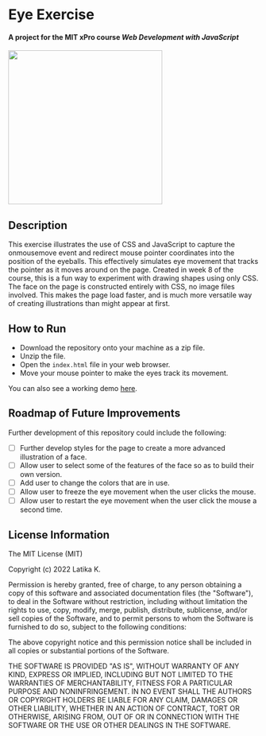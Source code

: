 # Eye Exercise

#### A project for the MIT xPro course *Web Development with JavaScript*

<img src="https://github.com/lkmitx/lkmitx.github.io/blob/main/gfx/eyes.png" width="310" height="310">

## Description

This exercise illustrates the use of CSS and JavaScript to capture the onmousemove event and redirect mouse pointer coordinates into the position of the eyeballs. This effectively simulates eye movement that tracks the pointer as it moves around on the page. Created in week 8 of the course, this is a fun way to experiment with drawing shapes using only CSS. The face on the page is constructed entirely with CSS, no image files involved. This makes the page load faster, and is much more versatile way of creating illustrations than might appear at first.

## How to Run

- Download the repository onto your machine as a zip file.
- Unzip the file.
- Open the `index.html` file in your web browser.
- Move your mouse pointer to make the eyes track its movement.

You can also see a working demo <a href="https://lkmitx.github.io/eye-exercise/" target="_blank">here</a>.

## Roadmap of Future Improvements

Further development of this repository could include the following:

- [ ] Further develop styles for the page to create a more advanced illustration of a face.
- [ ] Allow user to select some of the features of the face so as to build their own version.
- [ ] Add user to change the colors that are in use.
- [ ] Allow user to freeze the eye movement when the user clicks the mouse.
- [ ] Allow user to restart the eye movement when the user click the mouse a second time. 

## License Information

The MIT License (MIT)

Copyright (c) 2022 Latika K.

Permission is hereby granted, free of charge, to any person obtaining a copy of this software and associated documentation files (the "Software"), to deal in the Software without restriction, including without limitation the rights to use, copy, modify, merge, publish, distribute, sublicense, and/or sell copies of the Software, and to permit persons to whom the Software is furnished to do so, subject to the following conditions:

The above copyright notice and this permission notice shall be included in all copies or substantial portions of the Software.

THE SOFTWARE IS PROVIDED "AS IS", WITHOUT WARRANTY OF ANY KIND, EXPRESS OR IMPLIED, INCLUDING BUT NOT LIMITED TO THE WARRANTIES OF MERCHANTABILITY, FITNESS FOR A PARTICULAR PURPOSE AND NONINFRINGEMENT. IN NO EVENT SHALL THE AUTHORS OR COPYRIGHT HOLDERS BE LIABLE FOR ANY CLAIM, DAMAGES OR OTHER LIABILITY, WHETHER IN AN ACTION OF CONTRACT, TORT OR OTHERWISE, ARISING FROM, OUT OF OR IN CONNECTION WITH THE SOFTWARE OR THE USE OR OTHER DEALINGS IN THE SOFTWARE.
